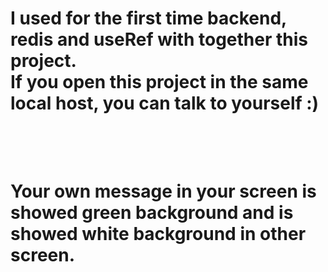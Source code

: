 # I used for the first time backend, redis and useRef with together this project. <br/> If you open this project in the same local host, you can talk to yourself :) <br/><br/><br/> 
# Your own message in  your screen is showed green background and is showed white background in other screen. 
